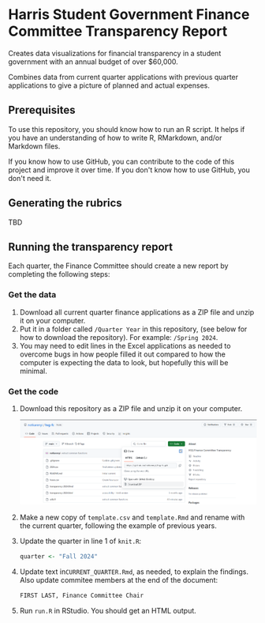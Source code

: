 # Harris Student Government Finance Committee Transparency Report

Creates data visualizations for financial transparency in a student government with an annual budget of over $60,000.

Combines data from current quarter applications with previous quarter applications to give a picture of planned and actual expenses.

## Prerequisites

To use this repository, you should know how to run an R script. It helps if you have an understanding of how to write R, RMarkdown, and/or Markdown files.

If you know how to use GitHub, you can contribute to the code of this project and improve it over time. If you don't know how to use GitHub, you don't need it.

## Generating the rubrics

TBD

## Running the transparency report

Each quarter, the Finance Committee should create a new report by completing the following steps:

### Get the data

1. Download all current quarter finance applications as a ZIP file and unzip it on your computer.
2. Put it in a folder called `/Quarter Year` in this repository, (see below for how to download the repository). For example: `/Spring 2024`.
3. You may need to edit lines in the Excel applications as needed to overcome bugs in how people filled it out compared to how the computer is expecting the data to look, but hopefully this will be minimal.

### Get the code

1. Download this repository as a ZIP file and unzip it on your computer.

   ![image-20250504181314709](image-20250504181314709.png)

2. Make a new copy of `template.csv` and `template.Rmd` and rename with the current quarter, following the example of previous years.

3. Update the quarter in line 1 of `knit.R`: 
   ```r
   quarter <- "Fall 2024"
   ```

4. Update text in`CURRENT_QUARTER.Rmd`, as needed, to explain the findings. Also update commitee members at the end of the document: 
   ```r
   FIRST LAST, Finance Committee Chair
   ```

5. Run `run.R` in RStudio. You should get an HTML output.
